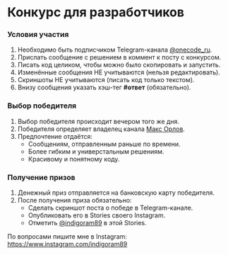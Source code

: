 # Конкурс для разработчиков

### Условия участия

1. Необходимо быть подписчиком Telegram-канала [@onecode_ru](https://t.me/onecode_ru).
2. Прислать сообщение с решением в коммент к посту с конкурсом.
3. Писать код целиком, чтобы можно было скопировать и запустить.
4. Изменённые сообщения НЕ учитываются (нельзя редактировать).
5. Скриншоты НЕ учитываются (писать код только текстом).
6. Внизу сообщения указать хэш-тег **#ответ** (обязательно).

### Выбор победителя

1. Выбор победителя происходит вечером того же дня.
2. Победителя определяет владелец канала [Макс Орлов](https://www.instagram.com/indigoram89).
3. Предпочтение отдаётся:
    - Сообщениям, отправленным раньше по времени.
    - Более гибким и универстальным решениям.
    - Красивому и понятному коду.

### Получение призов

1. Денежный приз отправляется на банковскую карту победителя.
2. После получения приза обязательно:
    - Сделать скриншот поста о победе в Telegram-канале.
    - Опубликовать его в Stories своего Instagram.
    - Отметить [@indigoram89](https://www.instagram.com/indigoram89) в этой Stories.

По вопросами пишите мне в Instagram:
https://www.instagram.com/indigoram89
